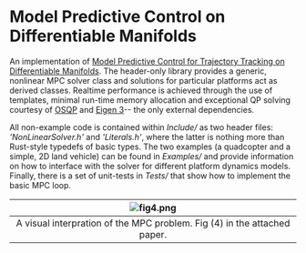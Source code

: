 # Model Predictive Control on Differentiable Manifolds
An implementation of [Model Predictive Control for Trajectory Tracking on Differentiable Manifolds](https://arxiv.org/pdf/2106.15233.pdf). The header-only library provides a generic, nonlinear MPC solver class and solutions for particular platforms act as derived classes. Realtime performance is achieved through the use of templates, minimal run-time memory allocation and exceptional QP solving courtesy of [OSQP](https://osqp.org/) and [Eigen 3](https://eigen.tuxfamily.org/index.php?title=Main_Page)-- the only external dependencies. 

All non-example code is contained within *Include/* as two header files: *'NonLinearSolver.h'* and *'Literals.h'*, where the latter is nothing more than Rust-style typedefs of basic types. The two examples (a quadcopter and a simple, 2D land vehicle) can be found in *Examples/* and provide information on how to interface with the solver for different platform dynamics models. Finally, there is a set of unit-tests in *Tests/* that show how to implement the basic MPC loop.

| ![fig4.png](https://i.imgur.com/oaYaOA0.png) | 
|:--:| 
| A visual interpration of the MPC problem. Fig (4) in the attached paper. |
